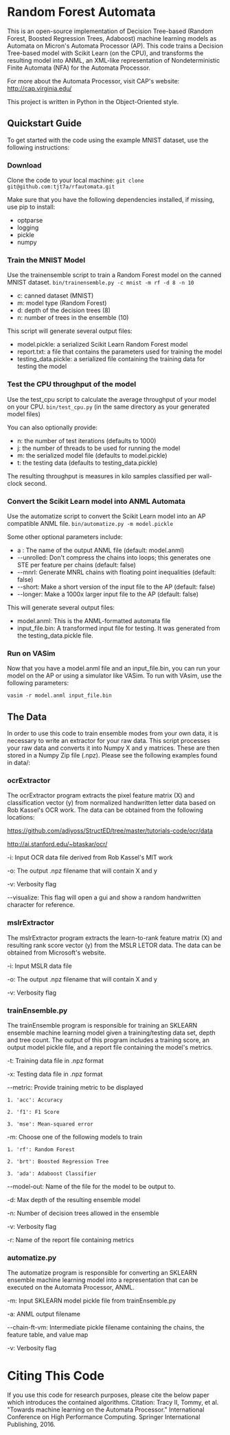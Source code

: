 # Random Forest Automata

This is an open-source implementation of Decision Tree-based (Random Forest, Boosted Regression Trees, Adaboost) machine learning models as Automata on Micron's Automata Processor (AP). This code trains a Decision Tree-based model with Scikit Learn (on the CPU), and transforms the resulting model into ANML, an XML-like representation of Nondeterministic Finite Automata (NFA) for the Automata Processor.

For more about the Automata Processor, visit CAP's website: http://cap.virginia.edu/

This project is written in Python in the Object-Oriented style.

## Quickstart Guide

To get started with the code using the example MNIST dataset, use the following instructions:

### Download

Clone the code to your local machine: 
`git clone git@github.com:tjt7a/rfautomata.git`

Make sure that you have the following dependencies installed, if missing, use pip to install:
- optparse
- logging
- pickle
- numpy

### Train the MNIST Model

Use the trainensemble script to train a Random Forest model on the canned MNIST dataset.
`bin/trainensemble.py -c mnist -m rf -d 8 -n 10`
- c: canned dataset (MNIST)
- m: model type (Random Forest)
- d: depth of the decision trees (8)
- n: number of trees in the ensemble (10)

This script will generate several output files:
- model.pickle: a serialized Scikit Learn Random Forest model
- report.txt: a file that contains the parameters used for training the model
- testing_data.pickle: a serialized file containing the training data for testing the model

### Test the CPU throughput of the model

Use the test_cpu script to calculate the average throughput of your model on your CPU.
`bin/test_cpu.py` (in the same directory as your generated model files)

You can also optionally provide:
- n: the number of test iterations (defaults to 1000)
- j: the number of threads to be used for running the model
- m: the serialized model file (defaults to model.pickle)
- t: the testing data (defaults to testing_data.pickle)

The resulting throughput is measures in kilo samples classified per wall-clock second.

### Convert the Scikit Learn model into ANML Automata

Use the automatize script to convert the Scikit Learn model into an AP compatible ANML file.
`bin/automatize.py -m model.pickle `

Some other optional parameters include: 
- a : The name of the output ANML file (default: model.anml)
- --unrolled: Don't compress the chains into loops; this generates one STE per feature per chains (default: false)
- --mnrl: Generate MNRL chains with floating point inequalities (default: false)
- --short: Make a short version of the input file to the AP (default: false)
- --longer: Make a 1000x larger input file to the AP (default: false)

This will generate several output files:
- model.anml: This is the ANML-formatted automata file
- input_file.bin: A transformed input file for testing. It was generated from the testing_data.pickle file.


### Run on VASim

Now that you have a model.anml file and an input_file.bin, you can run your model on the AP or using a simulator like VASim.
To run with VAsim, use the following parameters:

`vasim -r model.anml input_file.bin`

## The Data

In order to use this code to train ensemble modes from your own data, it is necessary to write an extractor for your raw data. This script processes your raw data and converts it into Numpy X and y matrices. These are then stored in a Numpy Zip file (.npz). Please see the following examples found in data/:

### ocrExtractor

The ocrExtractor program extracts the pixel feature matrix (X) and classification vector (y) from normalized handwritten letter data based on Rob Kassel's OCR work. The data can be obtained from the following locations:

https://github.com/adiyoss/StructED/tree/master/tutorials-code/ocr/data

http://ai.stanford.edu/~btaskar/ocr/

-i: Input OCR data file derived from Rob Kassel's MIT work

-o: The output .npz filename that will contain X and y

-v: Verbosity flag

--visualize: This flag will open a gui and show a random handwritten character for reference.

### mslrExtractor

The mslrExtractor program extracts the learn-to-rank feature matrix (X) and resulting rank score vector (y) from the MSLR LETOR data. The data can be obtained from Microsoft's website.

-i: Input MSLR data file

-o: The output .npz filename that will contain X and y

-v: Verbosity flag


### trainEnsemble.py

The trainEnsemble program is responsible for training an SKLEARN ensemble machine learning model given a training/testing data set, depth and tree count. The output of this program includes a training score, an output model pickle file, and a report file containing the model's metrics.

-t: Training data file in .npz format

-x: Testing data file in .npz format

--metric: Provide training metric to be displayed

	1. 'acc': Accuracy

	2. 'f1': F1 Score

	3. 'mse': Mean-squared error

-m: Choose one of the following models to train

	1. 'rf': Random Forest

	2. 'brt': Boosted Regression Tree

	3. 'ada': Adaboost Classifier

--model-out: Name of the file for the model to be output to.

-d: Max depth of the resulting ensemble model

-n: Number of decision trees allowed in the ensemble

-v: Verbosity flag

-r: Name of the report file containing metrics

### automatize.py

The automatize program is responsible for converting an SKLEARN ensemble machine learning model into a representation that can be executed on the Automata Processor, ANML.

-m: Input SKLEARN model pickle file from trainEnsemble.py

-a: ANML output filename

--chain-ft-vm: Intermediate pickle filename containing the chains, the feature table, and value map

-v: Verbosity flag

# Citing This Code

If you use this code for research purposes, please cite the below paper which introduces the contained algorithms.
Citation:
Tracy II, Tommy, et al. "Towards machine learning on the Automata Processor." International Conference on High Performance Computing. Springer International Publishing, 2016.
